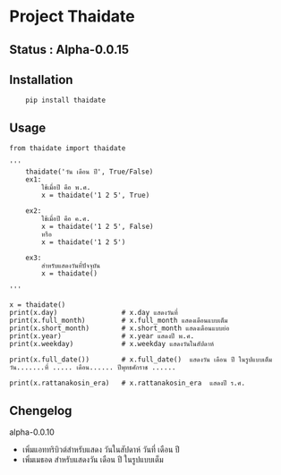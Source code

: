 # Project Thaidate 

## Status : Alpha-0.0.15

## Installation
```
    pip install thaidate
```
## Usage

```
from thaidate import thaidate

'''
    thaidate('วัน เดือน ปี', True/False)
    ex1: 
        ใช้เมื่อปี คือ พ.ศ.
        x = thaidate('1 2 5', True) 
        
    ex2: 
        ใช้เมื่อปี คือ ค.ศ.
        x = thaidate('1 2 5', False) 
        หรือ
        x = thaidate('1 2 5')
        
    ex3:
        สำหรับแสดงวันที่ปัจจุบัน
        x = thaidate()   
        
'''

x = thaidate()
print(x.day)                # x.day แสดงวันที่
print(x.full_month)         # x.full_month แสดงเดือนแบบเต็ม
print(x.short_month)        # x.short_month แสดงเดือนแบบย่อ
print(x.year)               # x.year แสดงปี พ.ศ.
print(x.weekday)            # x.weekday แสดงวันในสัปดาห์

print(x.full_date())        # x.full_date()  แสดงวัน เดือน ปี ในรูปแบบเต็ม 
วัน.......ที่ ..... เดือน...... ปีพุทธศักราช ...... 

print(x.rattanakosin_era)   # x.rattanakosin_era  แสดงปี ร.ศ.

```

## Chengelog
alpha-0.0.10
- เพิ่มแอททริบิวต์สำหรับแสดง วันในสัปดาห์ วันที่ เดือน ปี
- เพิ่มเมธอด สำหรับแสดงวัน เดือน ปี ในรูปแบบเต็ม